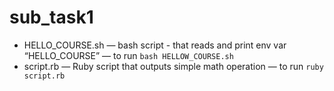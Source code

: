 # sub_task1
- HELLO_COURSE.sh — bash script - that reads and print env var “HELLO_COURSE” — to run `bash HELLOW_COURSE.sh`
- script.rb — Ruby script that outputs simple math operation — to run `ruby script.rb`
